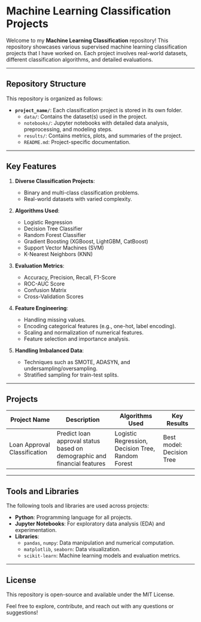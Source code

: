 # Machine Learning Classification Projects

Welcome to my **Machine Learning Classification** repository! This repository showcases various supervised machine learning classification projects that I have worked on. Each project involves real-world datasets, different classification algorithms, and detailed evaluations.

---

## Repository Structure

This repository is organized as follows:

- **`project_name/`**: Each classification project is stored in its own folder.
  - `data/`: Contains the dataset(s) used in the project.
  - `notebooks/`: Jupyter notebooks with detailed data analysis, preprocessing, and modeling steps.
  - `results/`: Contains metrics, plots, and summaries of the project.
  - `README.md`: Project-specific documentation.

---

## Key Features

1. **Diverse Classification Projects**:
   - Binary and multi-class classification problems.
   - Real-world datasets with varied complexity.

2. **Algorithms Used**:
   - Logistic Regression
   - Decision Tree Classifier
   - Random Forest Classifier
   - Gradient Boosting (XGBoost, LightGBM, CatBoost)
   - Support Vector Machines (SVM)
   - K-Nearest Neighbors (KNN)

3. **Evaluation Metrics**:
   - Accuracy, Precision, Recall, F1-Score
   - ROC-AUC Score
   - Confusion Matrix
   - Cross-Validation Scores

4. **Feature Engineering**:
   - Handling missing values.
   - Encoding categorical features (e.g., one-hot, label encoding).
   - Scaling and normalization of numerical features.
   - Feature selection and importance analysis.

5. **Handling Imbalanced Data**:
   - Techniques such as SMOTE, ADASYN, and undersampling/oversampling.
   - Stratified sampling for train-test splits.

---

## Projects

| Project Name               | Description                                                                 | Algorithms Used              | Key Results |
|----------------------------|-----------------------------------------------------------------------------|------------------------------|-------------|
| Loan Approval Classification | Predict loan approval status based on demographic and financial features   | Logistic Regression, Decision Tree, Random Forest | Best model: Decision Tree |

---

## Tools and Libraries

The following tools and libraries are used across projects:
- **Python**: Programming language for all projects.
- **Jupyter Notebooks**: For exploratory data analysis (EDA) and experimentation.
- **Libraries**:
  - `pandas`, `numpy`: Data manipulation and numerical computation.
  - `matplotlib`, `seaborn`: Data visualization.
  - `scikit-learn`: Machine learning models and evaluation metrics.

---
## License

This repository is open-source and available under the MIT License.

Feel free to explore, contribute, and reach out with any questions or suggestions!
